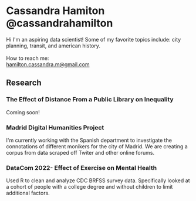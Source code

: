 # Cassandra Hamiton @cassandrahamilton
Hi I'm an aspiring data scientist! Some of my favorite topics include: city planning, transit, and american history. <br> <br>
How to reach me: <br>
hamilton.cassandra.m@gmail.com
## Research
### The Effect of Distance From a Public Library on Inequality
Coming soon!
### Madrid Digital Humanities Project
I'm currently working with the Spanish department to investigate the connotations of different monikers for the city of Madrid. We are creating a corpus from data scraped off Twiter and other online forums.
### DataCom 2022- Effect of Exercise on Mental Health
Used R to clean and analyze CDC BRFSS survey data.
Specifically looked at a cohort of people with a college degree and without children to limit additional factors.

<!---
cassandrahamilton/cassandrahamilton is a ✨ special ✨ repository because its `README.md` (this file) appears on your GitHub profile.
You can click the Preview link to take a look at your changes.
--->

